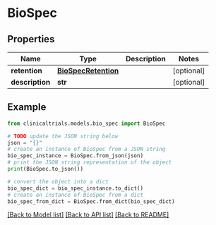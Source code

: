 # BioSpec


## Properties

Name | Type | Description | Notes
------------ | ------------- | ------------- | -------------
**retention** | [**BioSpecRetention**](BioSpecRetention.md) |  | [optional] 
**description** | **str** |  | [optional] 

## Example

```python
from clinicaltrials.models.bio_spec import BioSpec

# TODO update the JSON string below
json = "{}"
# create an instance of BioSpec from a JSON string
bio_spec_instance = BioSpec.from_json(json)
# print the JSON string representation of the object
print(BioSpec.to_json())

# convert the object into a dict
bio_spec_dict = bio_spec_instance.to_dict()
# create an instance of BioSpec from a dict
bio_spec_from_dict = BioSpec.from_dict(bio_spec_dict)
```
[[Back to Model list]](../README.md#documentation-for-models) [[Back to API list]](../README.md#documentation-for-api-endpoints) [[Back to README]](../README.md)


